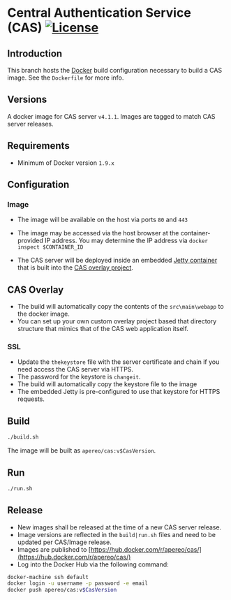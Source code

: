 # Central Authentication Service (CAS) [![License](https://img.shields.io/hexpm/l/plug.svg)](https://github.com/Jasig/cas/blob/master/LICENSE)

## Introduction
This branch hosts the [Docker](https://www.docker.com/) build configuration necessary to build a CAS image. See the `Dockerfile` for more info. 

## Versions
A docker image for CAS server `v4.1.1`. Images are tagged to match CAS server releases.

## Requirements
* Minimum of Docker version `1.9.x`

## Configuration

### Image
* The image will be available on the host via ports `80` and `443`
* The image may be accessed via the host browser at the container-provided IP address. You may determine the IP address via `docker inspect $CONTAINER_ID`

* The CAS server will be deployed inside an embedded [Jetty container](http://www.eclipse.org/jetty/) that is built into the [CAS overlay project](http://bit.ly/1PPY47q).

## CAS Overlay
* The build will automatically copy the contents of the `src\main\webapp` to the docker image. 
* You can set up your own custom overlay project based that directory structure that mimics that of the CAS web application itself. 
 
### SSL
* Update the `thekeystore` file with the server certificate and chain if you need access the CAS server via HTTPS. 
* The password for the keystore is `changeit`.
* The build will automatically copy the keystore file to the image
* The embedded Jetty is pre-configured to use that keystore for HTTPS requests.

## Build

```bash
./build.sh
```

The image will be built as `apereo/cas:v$CasVersion`.

## Run

```bash
./run.sh
```

## Release
* New images shall be released at the time of a new CAS server release.
* Image versions are reflected in the `build|run.sh` files and need to be updated per CAS/Image release.
* Images are published to [https://hub.docker.com/r/apereo/cas/](https://hub.docker.com/r/apereo/cas/)
* Log into the Docker Hub via the following command:

```bash
docker-machine ssh default
docker login -u username -p password -e email
docker push apereo/cas:v$CasVersion
```

